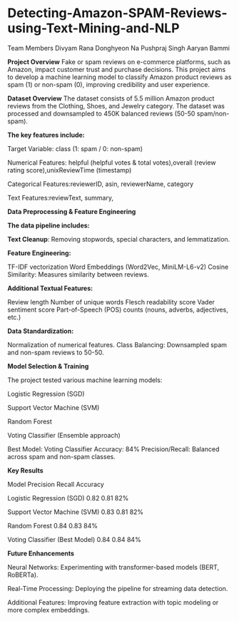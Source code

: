# Detecting-Amazon-SPAM-Reviews-using-Text-Mining-and-NLP

Team Members
Divyam Rana
Donghyeon Na
Pushpraj Singh
Aaryan Bammi

**Project Overview**
Fake or spam reviews on e-commerce platforms, such as Amazon, impact customer trust and purchase decisions. This project aims to develop a machine learning model to classify Amazon product reviews as spam (1) or non-spam (0), improving credibility and user experience.

**Dataset Overview**
The dataset consists of 5.5 million Amazon product reviews from the Clothing, Shoes, and Jewelry category. The dataset was processed and downsampled to 450K balanced reviews (50-50 spam/non-spam). 

**The key features include:**

Target Variable: class (1: spam / 0: non-spam)

Numerical Features: helpful (helpful votes & total votes),overall (review rating score),unixReviewTime (timestamp)

Categorical Features:reviewerID, asin, reviewerName, category

Text Features:reviewText, summary, 

**Data Preprocessing & Feature Engineering**

**The data pipeline includes:**

**Text Cleanup**: Removing stopwords, special characters, and lemmatization.

**Feature Engineering:**

TF-IDF vectorization
Word Embeddings (Word2Vec, MiniLM-L6-v2)
Cosine Similarity: Measures similarity between reviews.

**Additional Textual Features:**

Review length
Number of unique words
Flesch readability score
Vader sentiment score
Part-of-Speech (POS) counts (nouns, adverbs, adjectives, etc.)

**Data Standardization:**

Normalization of numerical features.
Class Balancing: Downsampled spam and non-spam reviews to 50-50.

**Model Selection & Training**

The project tested various machine learning models:

Logistic Regression (SGD)

Support Vector Machine (SVM)

Random Forest

Voting Classifier (Ensemble approach)

Best Model: Voting Classifier
Accuracy: 84%
Precision/Recall: Balanced across spam and non-spam classes.

**Key Results**

Model	Precision	Recall	Accuracy

Logistic Regression (SGD)	0.82	0.81	82%

Support Vector Machine (SVM)	0.83	0.81	82%

Random Forest	0.84	0.83	84%

Voting Classifier (Best Model)	0.84	0.84	84%

**Future Enhancements**

Neural Networks: Experimenting with transformer-based models (BERT, RoBERTa).

Real-Time Processing: Deploying the pipeline for streaming data detection.

Additional Features: Improving feature extraction with topic modeling or more complex embeddings.
